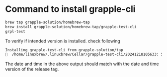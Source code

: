 # Command to install grapple-cli

```bash
brew tap grapple-solution/homebrew-tap
brew install grapple-solution/homebrew-tap/grapple-test-cli
grpl-test
```

To verify if intended version is installed. check following 

```bash
Installing grapple-test-cli from grapple-solution/tap
🍺  /home/linuxbrew/.linuxbrew/Cellar/grapple-test-cli/20241218105633: 54 files, 435.5KB, built in 2 seconds
```
The date and time in the above output should match with the date and time version of the release tag.
